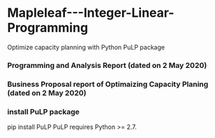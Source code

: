# Mapleleaf---Integer-Linear-Programming
Optimize capacity planning with Python PuLP package 
### Programming and Analysis Report (dated on 2 May 2020)
### Business Proposal report of Optimaizing Capacity Planing (dated on 2 May 2020)

### install PuLP package 
pip install PuLP
PuLP requires Python >= 2.7.
